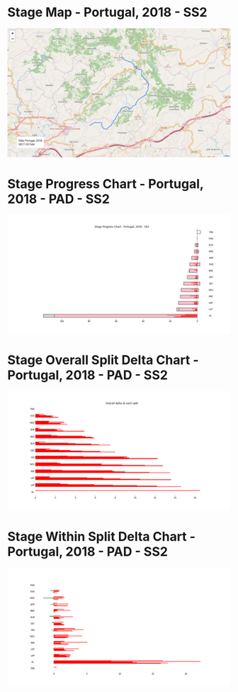 # Stage Map - Portugal, 2018 - SS2

![](maps/SS17-20.png)
# Stage Progress Chart - Portugal, 2018 - PAD - SS2

![](images/stage_report_2_PAD.png)
# Stage Overall Split Delta Chart - Portugal, 2018 - PAD - SS2

![](images/stage_report_split_delta_2_PAD.png)
# Stage Within Split Delta Chart - Portugal, 2018 - PAD - SS2

![](images/stage_report_individual_split_delta_2_PAD.png)
